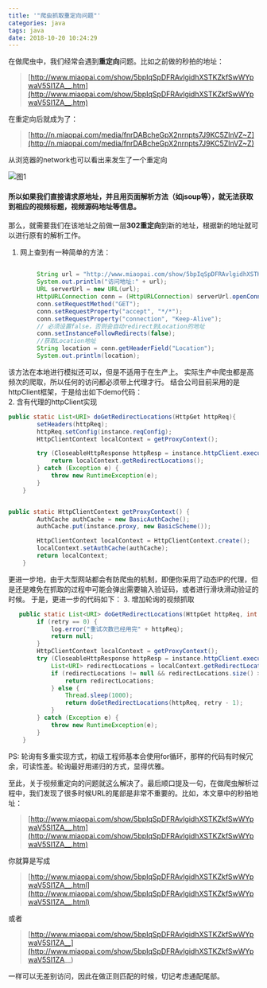 ```yaml
---
title: '"爬虫抓取重定向问题"' 
categories: java 
tags: java 
date: 2018-10-20 10:24:29 
---
```


在做爬虫中，我们经常会遇到**重定向**问题。比如之前做的秒拍的地址：

> [http://www.miaopai.com/show/5bpIqSpDFRAvlgidhXSTKZkfSwWYpwaV5SI1ZA__.htm](http://www.miaopai.com/show/5bpIqSpDFRAvlgidhXSTKZkfSwWYpwaV5SI1ZA__.htm)

在重定向后就成为了：

> [http://n.miaopai.com/media/fnrDABcheGpX2nrnpts7J9KC5ZlnVZ~Z](http://n.miaopai.com/media/fnrDABcheGpX2nrnpts7J9KC5ZlnVZ~Z)

从浏览器的network也可以看出来发生了一个重定向

![图1](http://upload-images.jianshu.io/upload_images/14043408-71520da4af6e9d52?imageMogr2/auto-orient/strip%7CimageView2/2/w/1240)

#### 所以如果我们直接请求原地址，并且用页面解析方法（如jsoup等），就无法获取到相应的视频标题，视频源码地址等信息。
<!--more-->
那么，就需要我们在该地址之前做一层**302重定向**到新的地址，根据新的地址就可以进行原有的解析工作。

1. 网上查到有一种简单的方法：  

``` java

        String url = "http://www.miaopai.com/show/5bpIqSpDFRAvlgidhXSTKZkfSwWYpwaV5SI1ZA__.htm";
        System.out.println("访问地址:" + url);
        URL serverUrl = new URL(url);
        HttpURLConnection conn = (HttpURLConnection) serverUrl.openConnection();
        conn.setRequestMethod("GET");
        conn.setRequestProperty("accept", "*/*");
        conn.setRequestProperty("connection", "Keep-Alive");
        // 必须设置false，否则会自动redirect到Location的地址
        conn.setInstanceFollowRedirects(false);
        //获取Location地址
        String location = conn.getHeaderField("Location");
        System.out.println(location);
```
该方法在本地进行模拟还可以，但是不适用于在生产上。
实际生产中爬虫都是高频次的爬取，所以任何的访问都必须带上代理才行。
结合公司目前采用的是httpClient框架，于是给出如下demo代码：  
2. 含有代理的httpClient实现
``` java
public static List<URI> doGetRedirectLocations(HttpGet httpReq){
        setHeaders(httpReq);
        httpReq.setConfig(instance.reqConfig);
        HttpClientContext localContext = getProxyContext();

        try (CloseableHttpResponse httpResp = instance.httpClient.execute(httpReq, localContext)){
            return localContext.getRedirectLocations();
        } catch (Exception e) {
            throw new RuntimeException(e);
        }
    }


public static HttpClientContext getProxyContext() {
        AuthCache authCache = new BasicAuthCache();
        authCache.put(instance.proxy, new BasicScheme());

        HttpClientContext localContext = HttpClientContext.create();
        localContext.setAuthCache(authCache);
        return localContext;
    }
```
更进一步地，由于大型网站都会有防爬虫的机制，即便你采用了动态IP的代理，但是还是难免在抓取的过程中可能会弹出需要输入验证码，或者进行滑块滑动验证的时候。
于是，更进一步的代码如下：
3. 增加轮询的视频抓取
``` java 
   public static List<URI> doGetRedirectLocations(HttpGet httpReq, int retry) {
        if (retry == 0) {
            log.error("重试次数已经用完" + httpReq);
            return null;
        }
        HttpClientContext localContext = getProxyContext();
        try (CloseableHttpResponse httpResp = instance.httpClient.execute(httpReq, localContext)) {
            List<URI> redirectLocations = localContext.getRedirectLocations();
            if (redirectLocations != null && redirectLocations.size() > 0) {
                return redirectLocations;
            } else {
                Thread.sleep(1000);
                return doGetRedirectLocations(httpReq, retry - 1);
            }
        } catch (Exception e) {
            throw new RuntimeException(e);
        }
    }
```
PS: 轮询有多重实现方式，初级工程师基本会使用for循环，那样的代码有时候冗余，可读性差。轮询最好用递归的方式，显得优雅。

至此，关于视频重定向的问题就这么解决了。最后顺口提及一句，在做爬虫解析过程中，我们发现了很多时候URL的尾部是非常不重要的。比如，本文章中的秒拍地址：

> [http://www.miaopai.com/show/5bpIqSpDFRAvlgidhXSTKZkfSwWYpwaV5SI1ZA__.htm](http://www.miaopai.com/show/5bpIqSpDFRAvlgidhXSTKZkfSwWYpwaV5SI1ZA__.htm)

你就算是写成

> [http://www.miaopai.com/show/5bpIqSpDFRAvlgidhXSTKZkfSwWYpwaV5SI1ZA__.html](http://www.miaopai.com/show/5bpIqSpDFRAvlgidhXSTKZkfSwWYpwaV5SI1ZA__.html)

或者

> [http://www.miaopai.com/show/5bpIqSpDFRAvlgidhXSTKZkfSwWYpwaV5SI1ZA__](http://www.miaopai.com/show/5bpIqSpDFRAvlgidhXSTKZkfSwWYpwaV5SI1ZA__)

一样可以无差别访问，因此在做正则匹配的时候，切记考虑通配尾部。

